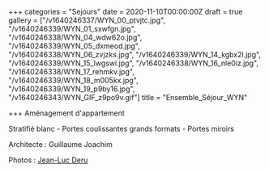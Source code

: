 +++
categories = "Sejours"
date = 2020-11-10T00:00:00Z
draft = true
gallery = ["/v1640246337/WYN_00_ptvjtc.jpg", "/v1640246339/WYN_01_sxwfgn.jpg", "/v1640246338/WYN_04_wdw62o.jpg", "/v1640246339/WYN_05_dxmeod.jpg", "/v1640246338/WYN_06_zvjzks.jpg", "/v1640246339/WYN_14_kgbx2l.jpg", "/v1640246339/WYN_15_lwgswi.jpg", "/v1640246338/WYN_16_nle0iz.jpg", "/v1640246338/WYN_17_rehmkv.jpg", "/v1640246339/WYN_18_m005kx.jpg", "/v1640246339/WYN_19_p9by16.jpg", "/v1640246343/WYN_GIF_z9po9v.gif"]
title = "Ensemble_Séjour_WYN"

+++
Aménagement d'appartement

Stratifié blanc - Portes coulissantes grands formats - Portes miroirs

Architecte : Guillaume Joachim

Photos : [Jean-Luc Deru](https://www.photo-daylight.com/home.html)